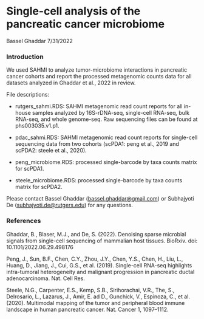 Single-cell analysis of the pancreatic cancer microbiome 
================
Bassel Ghaddar
7/31/2022

### Introduction

We used SAHMI to analyze tumor-microbiome interactions in pancreatic cancer cohorts and report the processed metagenomic counts data for all datasets analyzed in Ghaddar et al., 2022 in review. 

File descriptions: 
- rutgers_sahmi.RDS: SAHMI metagenomic read count reports for all in-house samples analyzed by 16S-rDNA-seq, single-cell RNA-seq, bulk RNA-seq, and whole genome-seq. Raw sequencing files can be found at phs003035.v1.p1. 

- pdac_sahmi.RDS: SAHMI metagenomic read count reports for single-cell sequencing data from two cohorts (scPDA1: peng et al., 2019 and scPDA2: steele et al., 2020). 

- peng_microbiome.RDS: processed single-barcode by taxa counts matrix for scPDA1. 

- steele_microbiome.RDS: processed single-barcode by taxa counts matrix for scPDA2. 

Please contact Bassel Ghaddar (bassel.ghaddar@gmail.com) or Subhajyoti De (subhajyoti.de@rutgers.edu) for any questions. 

### References

Ghaddar, B., Blaser, M.J., and De, S. (2022). Denoising sparse microbial signals from single-cell sequencing of mammalian host tissues. BioRxiv. doi: 10.1101/2022.06.29.498176

Peng, J., Sun, B.F., Chen, C.Y., Zhou, J.Y., Chen, Y.S., Chen, H., Liu, L., Huang, D., Jiang, J., Cui, G.S., et al. (2019). Single-cell RNA-seq highlights intra-tumoral heterogeneity and malignant progression in pancreatic ductal adenocarcinoma. Nat. Cell Res.

Steele, N.G., Carpenter, E.S., Kemp, S.B., Sirihorachai, V.R., The, S., Delrosario, L., Lazarus, J., Amir, E. ad D., Gunchick, V., Espinoza, C., et al. (2020). Multimodal mapping of the tumor and peripheral blood immune landscape in human pancreatic cancer. Nat. Cancer 1, 1097–1112.

